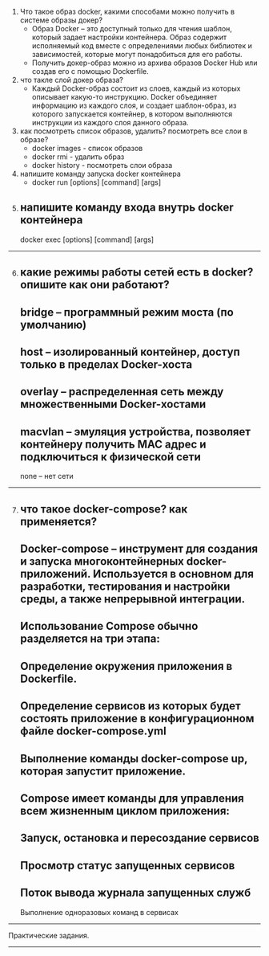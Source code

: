 1. Что такое образ docker, какими способами можно получить в системе образы докер?	
	- Образ Docker – это доступный только для чтения шаблон, который задает настройки контейнера. Образ содержит исполняемый код вместе с определениями любых библиотек и зависимостей, которые могут понадобиться для его работы. 
	- Получить докер-образ можно из архива образов Docker Hub или создав его с помощью Dockerfile.
2. что такле слой докер образа?
	- Каждый Docker-образ состоит из слоев, каждый из которых описывает какую-то инструкцию. Docker объединяет информацию из каждого слоя, и создает шаблон-образ, из которого запускается контейнер, в котором выполняются инструкции из каждого слоя данного образа.
3. как посмотреть список образов, удалить? посмотреть все слои в образе?
	- docker images - список образов
	- docker rmi <ImageName> - удалить образ
	- docker history <ImageName> - посмотреть слои образа
4. напишите команду запуска docker контейнера
	- docker run [options] <ImageName> [command] [args] 
5. напишите команду входа внутрь docker контейнера
	---
	docker exec [options] <ContainerName> [command] [args]

---
	
6. какие режимы работы сетей есть в docker? опишите как они работают?
	---
	bridge – программный режим моста (по умолчанию)
	---
	host – изолированный контейнер, доступ только в пределах Docker-хоста
	---
	overlay – распределенная сеть между множественными Docker-хостами 
	---
	macvlan – эмуляция устройства, позволяет контейнеру получить MAC адрес и подключиться к физической сети
	---
	none – нет сети

---

7. что такое docker-compose? как применяется?
	---
	Docker-compose – инструмент для создания и запуска многоконтейнерных docker-приложений. Используется в основном для разработки, тестирования и настройки среды, а также непрерывной интеграции.
	---
	Использование Compose обычно разделяется на три этапа:
	---
	Определение окружения приложения в Dockerfile.
	---
	Определение сервисов из которых будет состоять приложение в конфигурационном файле docker-compose.yml
	---
	Выполнение команды docker-compose up, которая запустит приложение.
	---
	Compose имеет команды для управления всем жизненным циклом приложения:
	---
	Запуск, остановка и пересоздание сервисов
	---
	Просмотр статус запущенных сервисов
	---
	Поток вывода журнала запущенных служб
	---
	Выполнение одноразовых команд в сервисах
	
---

Практические задания.

---



